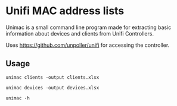 # Unifi MAC address lists

Unimac is a small command line program made for extracting
basic information about devices and clients from Unifi Controllers.

Uses https://github.com/unpoller/unifi for accessing the controller.


## Usage
```
unimac clients -output clients.xlsx

unimac devices -output devices.xlsx

unimac -h
```